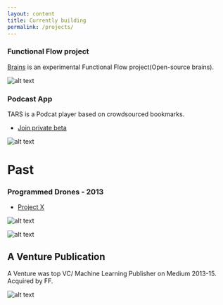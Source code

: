 ```yaml
---
layout: content
title: Currently building 
permalink: /projects/
---
```


### Functional Flow project

[Brains](https://github.com/allenleein/brains) is an experimental Functional Flow project(Open-source brains). 

![alt text](http://lambdageneration.com/wp-content/uploads/2014/10/original-animated.gif "Logo Title Text 1")

### Podcast App
TARS is a Podcat player based on crowdsourced bookmarks.

- [ Join private beta ](https://upscri.be/e57947/)


![alt text](https://camo.githubusercontent.com/3566ea6dd45bc6a325f1ac96c37ce1221af8deea/68747470733a2f2f692e696d6775722e636f6d2f464a75397947792e706e67 "Logo Title Text 1")


# Past 
### Programmed Drones - 2013
- [Project X](https://vimeo.com/111901733)

![alt text](https://media.giphy.com/media/l3mZ5zogGcnzNzbqM/giphy.gif "Logo Title Text 1")


![alt text](https://i.imgur.com/pNz5FOm.jpg "Logo Title Text 1")




## A Venture Publication
A Venture was top VC/ Machine Learning Publisher on Medium 2013-15. Acquired by FF.

![alt text](https://i.imgur.com/4bY53O8.jpg "Logo Title Text 1")


